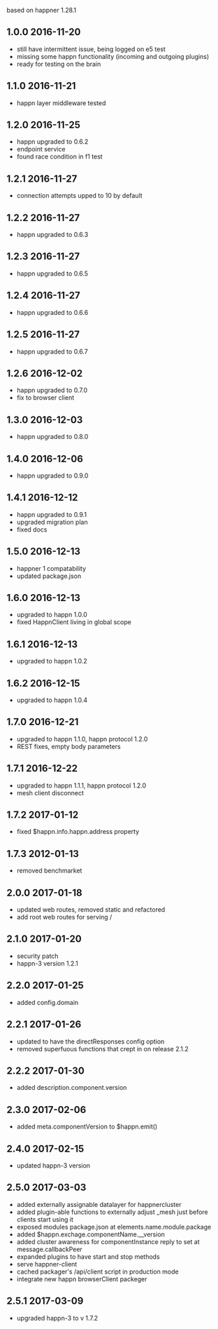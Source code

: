 
based on happner 1.28.1

1.0.0 2016-11-20
----------------
 - still have intermittent issue, being logged on e5 test
 - missing some happn functionality (incoming and outgoing plugins)
 - ready for testing on the brain
 
1.1.0 2016-11-21
----------------
 - happn layer middleware tested
 
1.2.0 2016-11-25
----------------

 - happn upgraded to 0.6.2 
 - endpoint service
 - found race condition in f1 test
 
1.2.1 2016-11-27
----------------

 - connection attempts upped to 10 by default
 
1.2.2 2016-11-27
----------------
 
 - happn upgraded to 0.6.3
 
1.2.3 2016-11-27
----------------
 
 - happn upgraded to 0.6.5
 
1.2.4 2016-11-27
----------------
  
  - happn upgraded to 0.6.6
  
1.2.5 2016-11-27
----------------
    
  - happn upgraded to 0.6.7
  

1.2.6 2016-12-02
----------------
    
  - happn upgraded to 0.7.0
  - fix to browser client
  
1.3.0 2016-12-03
----------------
 - happn upgraded to 0.8.0
 
1.4.0 2016-12-06
----------------
 - happn upgraded to 0.9.0
 
1.4.1 2016-12-12
----------------
 - happn upgraded to 0.9.1
 - upgraded migration plan
 - fixed docs
 
1.5.0 2016-12-13
----------------
 - happner 1 compatability
 - updated package.json
 
1.6.0 2016-12-13
----------------
 - upgraded to happn 1.0.0
 - fixed HappnClient living in global scope
 
1.6.1 2016-12-13
----------------
 - upgraded to happn 1.0.2
  
1.6.2 2016-12-15
----------------
 - upgraded to happn 1.0.4
  
1.7.0 2016-12-21
----------------
 - upgraded to happn 1.1.0, happn protocol 1.2.0
 - REST fixes, empty body parameters
 
 
1.7.1 2016-12-22
----------------
 - upgraded to happn 1.1.1, happn protocol 1.2.0
 - mesh client disconnect

1.7.2 2017-01-12
----------------
 - fixed $happn.info.happn.address property
 
1.7.3 2012-01-13
----------------
 - removed benchmarket

2.0.0 2017-01-18
----------------
 - updated web routes, removed static and refactored
 - add root web routes for serving /
 
2.1.0 2017-01-20
----------------
 - security patch
 - happn-3 version 1.2.1

2.2.0 2017-01-25
----------------
 - added config.domain
 
2.2.1 2017-01-26
----------------
 - updated to have the directResponses config option
 - removed superfuous functions that crept in on release 2.1.2
 
2.2.2 2017-01-30
----------------
  - added description.component.version

2.3.0 2017-02-06
----------------
  - added meta.componentVersion to $happn.emit()
  
2.4.0 2017-02-15
----------------
  - updated happn-3 version

2.5.0 2017-03-03
----------------
  - added externally assignable datalayer for happnercluster
  - added plugin-able functions to externally adjust _mesh just before clients start using it
  - exposed modules package.json at elements.name.module.package
  - added $happn.exchage.componentName.__version
  - added cluster awareness for componentInstance reply to set at message.callbackPeer
  - expanded plugins to have start and stop methods
  - serve happner-client
  - cached packager's /api/client script in production mode
  - integrate new happn browserClient packeger
  
2.5.1 2017-03-09
----------------
  - upgraded happn-3 to v 1.7.2
